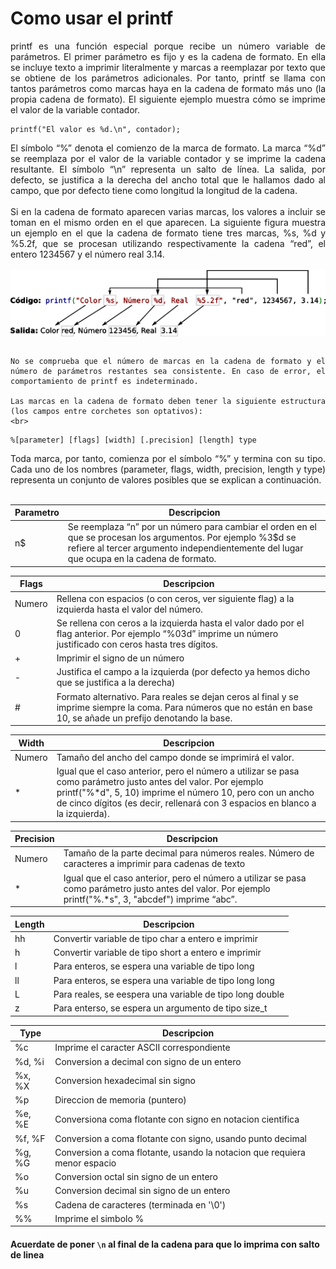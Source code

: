# Como usar el printf

<div align="justify">
    printf es una función especial porque recibe un número variable de parámetros. El primer parámetro es fijo y es la cadena de formato. En ella se incluye texto a imprimir literalmente y marcas a reemplazar por texto que se obtiene de los parámetros adicionales. Por tanto, printf se llama con tantos parámetros como marcas haya en la cadena de formato más uno (la propia cadena de formato). El siguiente ejemplo muestra cómo se imprime el valor de la variable contador.
</div>

```
printf("El valor es %d.\n", contador);
```

<div align="justify">
    El símbolo “%” denota el comienzo de la marca de formato. La marca “%d” se reemplaza por el valor de la variable contador y se imprime la cadena resultante. El símbolo “\n” representa un salto de línea. La salida, por defecto, se justifica a la derecha del ancho total que le hallamos dado al campo, que por defecto tiene como longitud la longitud de la cadena.
    <br><br>
    Si en la cadena de formato aparecen varias marcas, los valores a incluir se toman en el mismo orden en el que aparecen. La siguiente figura muestra un ejemplo en el que la cadena de formato tiene tres marcas, %s, %d y %5.2f, que se procesan utilizando respectivamente la cadena “red”, el entero 1234567 y el número real 3.14.
    <br>
    <br>
    <img src="input_output_printf_example_es.png" alt="Imagen de printf" align="center">
    <br>
    <br>

    No se comprueba que el número de marcas en la cadena de formato y el número de parámetros restantes sea consistente. En caso de error, el comportamiento de printf es indeterminado.

    Las marcas en la cadena de formato deben tener la siguiente estructura (los campos entre corchetes son optativos):
    <br>
</div>

```
%[parameter] [flags] [width] [.precision] [length] type
```

<div align="justify">
    Toda marca, por tanto, comienza por el símbolo “%” y termina con su tipo. Cada uno de los nombres (parameter, flags, width, precision, length y type) representa un conjunto de valores posibles que se explican a continuación.
    <br><br>
</div>

| Parametro | Descripcion |
|---|---|
| n$ | Se reemplaza “n” por un número para cambiar el orden en el que se procesan los argumentos. Por ejemplo %3$d se refiere al tercer argumento independientemente del lugar que ocupa en la cadena de formato. |

|Flags | Descripcion |
|---|---|
| Numero | Rellena con espacios (o con ceros, ver siguiente flag) a la izquierda hasta el valor del número. |
| 0 | Se rellena con ceros a la izquierda hasta el valor dado por el flag anterior. Por ejemplo “%03d” imprime un número justificado con ceros hasta tres dígitos. |
| + | Imprimir el signo de un número |
| - | Justifica el campo a la izquierda (por defecto ya hemos dicho que se justifica a la derecha) |
| # | Formato alternativo. Para reales se dejan ceros al final y se imprime siempre la coma. Para números que no están en base 10, se añade un prefijo denotando la base. |

| Width | Descripcion |
|---|---|
| Numero | Tamaño del ancho del campo donde se imprimirá el valor. |
| * | Igual que el caso anterior, pero el número a utilizar se pasa como parámetro justo antes del valor. Por ejemplo printf("%*d", 5, 10) imprime el número 10, pero con un ancho de cinco dígitos (es decir, rellenará con 3 espacios en blanco a la izquierda). |

| Precision | Descripcion |
|---|---|
| Numero | Tamaño de la parte decimal para números reales. Número de caracteres a imprimir para cadenas de texto |
| * | Igual que el caso anterior, pero el número a utilizar se pasa como parámetro justo antes del valor. Por ejemplo printf("%.*s", 3, "abcdef") imprime “abc”. |

| Length | Descripcion |
|---|---|
| hh | Convertir variable de tipo char a entero e imprimir |
| h | Convertir variable de tipo short a entero e imprimir |
| l | Para enteros, se espera una variable de tipo long |
| ll | Para enteros, se espera una variable de tipo long long |
| L | Para reales, se eespera una variable de tipo long double |
| z | Para enterso, se espera un argumento de tipo size_t |

| Type | Descripcion |
|---|---|
| %c | Imprime el caracter ASCII correspondiente |
| %d, %i | Conversion a decimal con signo de un entero |
| %x, %X | Conversion hexadecimal sin signo |
| %p | Direccion de memoria (puntero) |
| %e, %E | Conversiona  coma flotante con signo en notacion cientifica |
| %f, %F | Conversion a coma flotante con signo, usando punto decimal |
| %g, %G | Conversion a coma flotante, usando la notacion que requiera menor espacio |
| %o | Conversion octal sin signo de un entero |
| %u | Conversion decimal sin signo de un entero |
| %s | Cadena de caracteres (terminada en '\0') |
| %% | Imprime el simbolo % |

#### Acuerdate de poner ``` \n ``` al final de la cadena para que lo imprima con salto de linea
